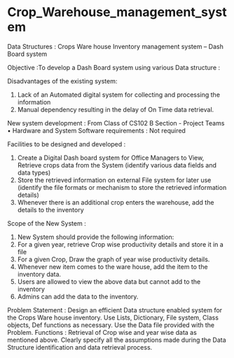# Crop_Warehouse_management_system

Data Structures : Crops Ware house Inventory management system – Dash Board system

Objective :To develop a Dash Board system using various Data structure :

Disadvantages of the existing system: 
1.	Lack of an Automated  digital system for collecting and processing  the information
2.	Manual dependency resulting in the delay of On Time  data retrieval. 

New system development : From Class of CS102 B Section - Project Teams
•	Hardware and  System Software requirements : Not required

Facilities to be designed and developed :
1.	Create a Digital Dash board system for Office Managers to View, Retrieve crops data from the System  (identify various data fields and data types)
2.	Store the retrieved information on external File system for later use
(identify the file formats or mechanism to store the retrieved information details)
3.	Whenever there is an additional crop enters the warehouse, add the details to the inventory

Scope of the New System : 

1.	New System should provide the following information:
1.	For a given year, retrieve Crop wise productivity details and store it in a file
2.	For a given Crop, Draw the graph of year wise productivity details. 
2.	Whenever new item comes to the ware house, add the item to the inventory data.
3.	Users are allowed to view the above data but cannot add to the inventory
4.	Admins can add the data to the inventory.

Problem Statement : Design an efficient Data structure enabled system  for the Crops Ware house inventory. Use Lists, Dictionary, File system, Class objects, Def functions as necessary. Use the Data file provided with the Problem.
Functions : Retrieval of Crop wise and year wise data as mentioned above.
Clearly specify all the assumptions made during the Data Structure identification and data retrieval process. 


